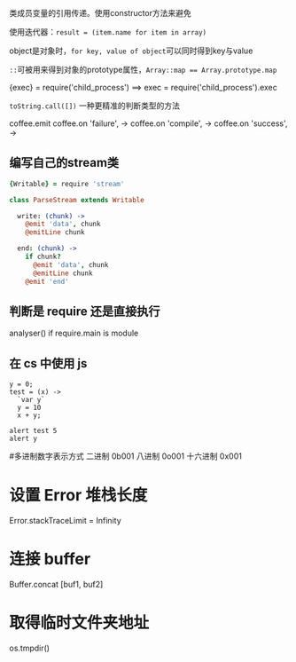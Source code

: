 类成员变量的引用传递。使用constructor方法来避免

使用迭代器：`result = (item.name for item in array)`

object是对象时，`for key, value of object`可以同时得到key与value

`::`可被用来得到对象的prototype属性，`Array::map == Array.prototype.map`

{exec} = require('child_process')  ==>  exec = require('child_process').exec

`toString.call([])` 一种更精准的判断类型的方法


coffee.emit
coffee.on 'failure', ->
coffee.on 'compile', ->
coffee.on 'success', ->

## 编写自己的stream类
```coffeescript
{Writable} = require 'stream'

class ParseStream extends Writable

  write: (chunk) ->
    @emit 'data', chunk
    @emitLine chunk

  end: (chunk) ->
    if chunk?
      @emit 'data', chunk
      @emitLine chunk
    @emit 'end'
```

## 判断是 require 还是直接执行
analyser() if require.main is module

## 在 cs 中使用 js
```
y = 0;
test = (x) ->
  `var y`
  y = 10
  x + y;

alert test 5
alert y
```
#多进制数字表示方式
二进制 0b001
八进制 0o001
十六进制  0x001

# 设置 Error 堆栈长度
Error.stackTraceLimit = Infinity

# 连接 buffer
Buffer.concat [buf1, buf2]

# 取得临时文件夹地址
os.tmpdir()
